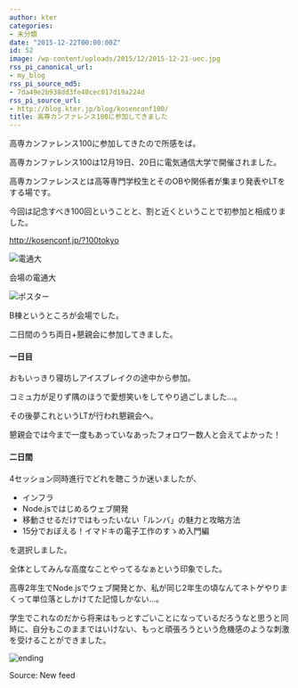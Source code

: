 ```yaml
---
author: kter
categories:
- 未分類
date: "2015-12-22T00:00:00Z"
id: 52
image: /wp-content/uploads/2015/12/2015-12-21-uec.jpg
rss_pi_canonical_url:
- my_blog
rss_pi_source_md5:
- 7da49e2b938dd3fe40cec017d19a224d
rss_pi_source_url:
- http://blog.kter.jp/blog/kosenconf100/
title: 高専カンファレンス100に参加してきました
---
```

高専カンファレンス100に参加してきたので所感をば。

高専カンファレンス100は12月19日、20日に電気通信大学で開催されました。
  
高専カンファレンスとは高等専門学校生とそのOBや関係者が集まり発表やLTをする場です。

今回は記念すべき100回ということと、割と近くということで初参加と相成りました。
  
http://kosenconf.jp/?100tokyo

![電通大](http://img.kter.jp/2015-12-21-uec.jpg)
  
会場の電通大

![ポスター](http://img.kter.jp/2015-12-21-poster.jpg)
  
B棟というところが会場でした。

二日間のうち両日+懇親会に参加してきました。

#### 一日目

おもいっきり寝坊しアイスブレイクの途中から参加。
  
コミュ力が足りず隅のほうで愛想笑いをしてやり過ごしました…。

その後夢これというLTが行われ懇親会へ。

懇親会では今まで一度もあっていなあったフォロワー数人と会えてよかった！

#### 二日間

4セッション同時進行でどれを聴こうか迷いましたが、

  * インフラ
  * Node.jsではじめるウェブ開発
  * 移動させるだけではもったいない「ルンバ」の魅力と攻略方法
  * 15分でおぼえる！イマドキの電子工作のすゝめ入門編

を選択しました。

全体としてみんな高度なことやってるなぁという印象でした。
  
高専2年生でNode.jsでウェブ開発とか、私が同じ2年生の頃なんてネトゲやりまくって単位落としかけてた記憶しかない…。

学生でこれなのだから将来はもっとすごいことになっているだろうなと思うと同時に、自分もこのままではいけない、もっと頑張ろうという危機感のような刺激を受けることができました。

![ending](http://img.kter.jp/2015-12-21-ending.jpg)

Source: New feed